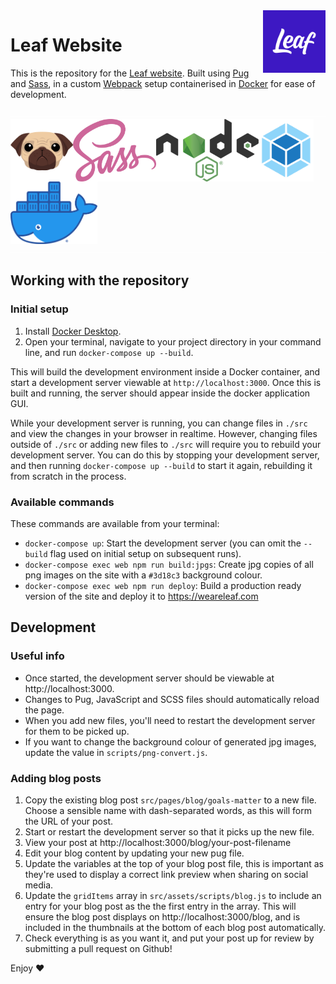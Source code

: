 <img align="right" src="docs/images/leaf.png" height=100 alt="Leaf" />

# Leaf Website

This is the repository for the [Leaf website](https://weareleaf.com). Built using [Pug](https://pugjs.org/api/getting-started.html) and [Sass](https://sass-lang.com), in a custom [Webpack](https://webpack.js.org) setup containerised in [Docker](https://www.docker.com) for ease of development.

<img src="docs/images/clear.png" width="100%" height="1" />
<img align="left" src="docs/images/pug.svg" height=100 alt="Pug" />
<img align="left" src="docs/images/sass.png" height=100 alt="Sass" />
<img align="left" src="docs/images/node.png" height=100 alt="Node.js" />
<img align="left" src="docs/images/webpack.png" height=100 alt="Webpack" />
<img align="left" src="docs/images/docker.png" height=100 alt="Docker" />
<img src="docs/images/clear.png" width="100%" height="1" />

## Working with the repository

### Initial setup

1. Install [Docker Desktop](https://www.docker.com/products/docker-desktop).
2. Open your terminal, navigate to your project directory in your command line, and run `docker-compose up --build`.

This will build the development environment inside a Docker container, and start a development server viewable at `http://localhost:3000`. Once this is built and running, the server should appear inside the docker application GUI.

While your development server is running, you can change files in `./src` and view the changes in your browser in realtime. However, changing files outside of `./src` or adding new files to `./src` will require you to rebuild your development server. You can do this by stopping your development server, and then running `docker-compose up --build` to start it again, rebuilding it from scratch in the process.

### Available commands

These commands are available from your terminal:

- `docker-compose up`: Start the development server (you can omit the `--build` flag used on initial setup on subsequent runs).
- `docker-compose exec web npm run build:jpgs`: Create jpg copies of all png images on the site with a `#3d18c3` background colour.
- `docker-compose exec web npm run deploy`: Build a production ready version of the site and deploy it to https://weareleaf.com

## Development

### Useful info

- Once started, the development server should be viewable at http://localhost:3000.
- Changes to Pug, JavaScript and SCSS files should automatically reload the page.
- When you add new files, you'll need to restart the development server for them to be picked up.
- If you want to change the background colour of generated jpg images, update the value in `scripts/png-convert.js`.

### Adding blog posts

1.  Copy the existing blog post `src/pages/blog/goals-matter` to a new file. Choose a sensible name with dash-separated words, as this will form the URL of your post.
2.  Start or restart the development server so that it picks up the new file.
3.  View your post at http://localhost:3000/blog/your-post-filename
4.  Edit your blog content by updating your new pug file.
5.  Update the variables at the top of your blog post file, this is important as they're used to display a correct link preview when sharing on social media.
6.  Update the `gridItems` array in `src/assets/scripts/blog.js` to include an entry for your blog post as the the first entry in the array. This will ensure the blog post displays on http://localhost:3000/blog, and is included in the thumbnails at the bottom of each blog post automatically.
7.  Check everything is as you want it, and put your post up for review by submitting a pull request on Github!

Enjoy ❤️
